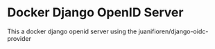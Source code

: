 # Docker Django OpenID Server

This a docker django openid server using the juanifioren/django-oidc-provider


